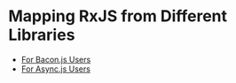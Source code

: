 # Mapping RxJS from Different Libraries

* [For Bacon.js Users](bacon/README.md)
* [For Async.js Users](async/README.md)